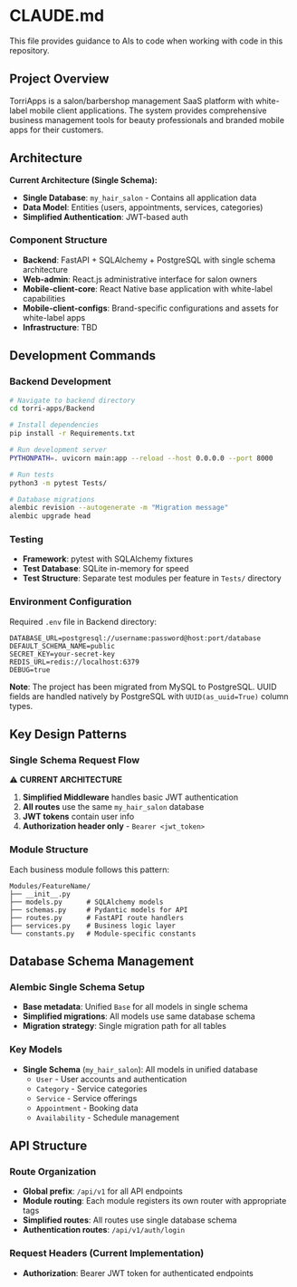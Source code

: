 # CLAUDE.md

This file provides guidance to AIs to code when working with code in this repository.

## Project Overview

TorriApps is a salon/barbershop management SaaS platform with white-label mobile client applications. The system provides comprehensive business management tools for beauty professionals and branded mobile apps for their customers.

## Architecture

**Current Architecture (Single Schema):**
- **Single Database**: `my_hair_salon` - Contains all application data
- **Data Model**: Entities (users, appointments, services, categories)
- **Simplified Authentication**: JWT-based auth

### Component Structure
- **Backend**: FastAPI + SQLAlchemy + PostgreSQL with single schema architecture
- **Web-admin**: React.js administrative interface for salon owners
- **Mobile-client-core**: React Native base application with white-label capabilities
- **Mobile-client-configs**: Brand-specific configurations and assets for white-label apps
- **Infrastructure**: TBD

## Development Commands

### Backend Development
```bash
# Navigate to backend directory
cd torri-apps/Backend

# Install dependencies
pip install -r Requirements.txt

# Run development server
PYTHONPATH=. uvicorn main:app --reload --host 0.0.0.0 --port 8000

# Run tests
python3 -m pytest Tests/

# Database migrations
alembic revision --autogenerate -m "Migration message"
alembic upgrade head
```

### Testing
- **Framework**: pytest with SQLAlchemy fixtures
- **Test Database**: SQLite in-memory for speed
- **Test Structure**: Separate test modules per feature in `Tests/` directory

### Environment Configuration
Required `.env` file in Backend directory:
```
DATABASE_URL=postgresql://username:password@host:port/database
DEFAULT_SCHEMA_NAME=public
SECRET_KEY=your-secret-key
REDIS_URL=redis://localhost:6379
DEBUG=true
```

**Note**: The project has been migrated from MySQL to PostgreSQL. UUID fields are handled natively by PostgreSQL with `UUID(as_uuid=True)` column types.

## Key Design Patterns

### Single Schema Request Flow
⚠️ **CURRENT ARCHITECTURE**

1. **Simplified Middleware** handles basic JWT authentication
2. **All routes** use the same `my_hair_salon` database
3. **JWT tokens** contain user info 
6. **Authorization header only** - `Bearer <jwt_token>`

### Module Structure
Each business module follows this pattern:
```
Modules/FeatureName/
├── __init__.py
├── models.py      # SQLAlchemy models
├── schemas.py     # Pydantic models for API
├── routes.py      # FastAPI route handlers
├── services.py    # Business logic layer
└── constants.py   # Module-specific constants
```

## Database Schema Management

### Alembic Single Schema Setup
- **Base metadata**: Unified `Base` for all models in single schema
- **Simplified migrations**: All models use same database schema
- **Migration strategy**: Single migration path for all tables

### Key Models
- **Single Schema** (`my_hair_salon`): All models in unified database
  - `User` - User accounts and authentication
  - `Category` - Service categories
  - `Service` - Service offerings
  - `Appointment` - Booking data
  - `Availability` - Schedule management

## API Structure

### Route Organization
- **Global prefix**: `/api/v1` for all API endpoints
- **Module routing**: Each module registers its own router with appropriate tags
- **Simplified routes**: All routes use single database schema
- **Authentication routes**: `/api/v1/auth/login`

### Request Headers (Current Implementation)
- **Authorization**: Bearer JWT token for authenticated endpoints

